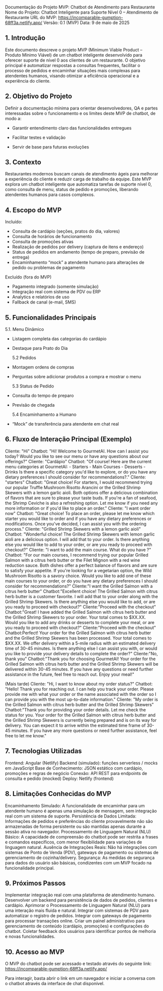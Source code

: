 Documentação do Projeto MVP: Chatbot de Atendimento para Restaurante
Nome do Projeto: Chatbot Inteligente para Suporte Nível 0 – Atendimento de Restaurante
URL do MVP: https://incomparable-gumption-68ff3a.netlify.app/
Versão: 0.1 (MVP)
Data: 9 de maio de 2025

## 1. Introdução

Este documento descreve o projeto MVP (Minimum Viable Product – Produto Mínimo Viável) de um chatbot inteligente desenvolvido para oferecer suporte de nível 0 aos clientes de um restaurante. O objetivo principal é automatizar respostas a consultas frequentes, facilitar o processo de pedidos e encaminhar situações mais complexas para atendentes humanos, visando otimizar a eficiência operacional e a experiência do cliente.

## 2. Objetivo do Projeto

Definir a documentação mínima para orientar desenvolvedores, QA e partes interessadas sobre o funcionamento e os limites deste MVP de chatbot, de modo a:

- Garantir entendimento claro das funcionalidades entregues

- Facilitar testes e validação

- Servir de base para futuras evoluções

## 3. Contexto

Restaurantes modernos buscam canais de atendimento ágeis para melhorar a experiência do cliente e reduzir carga de trabalho da equipe. Este MVP explora um chatbot inteligente que automatiza tarefas de suporte nível 0, como consulta de menu, status de pedido e promoções, liberando atendentes humanos para casos complexos.

## 4. Escopo do MVP

Incluído:

- Consulta de cardápio (seções, pratos do dia, valores)
- Consulta de horários de funcionamento
- Consulta de promoções ativas
- Realização de pedidos por delivery (captura de itens e endereço)
- Status de pedidos em andamento (tempo de preparo, previsão de entrega)
- Encaminhamento “mock” a atendente humano para alterações de pedido ou problemas de pagamento

Excluído (fora do MVP)

- Pagamento integrado (somente simulação)
- Integração real com sistema de PDV ou ERP
- Analytics e relatórios de uso
- Fallback de canal (e-mail, SMS)

## 5. Funcionalidades Principais

5.1. Menu Dinâmico

- Listagem completa das categorias do cardápio
- Destaque para Prato do Dia

  5.2 Pedidos

- Montagem ordens de compras
- Perguntas sobre adicionar produtos a compra e mostrar o menu

  5.3 Status de Pedido

- Consulta do tempo de preparo
- Previsão de chegada

  5.4 Encaminhamento a Humano

- “Mock” de transferência para atendente em chat real

## 6. Fluxo de Interação Principal (Exemplo)

Cliente: "Hi"
Chatbot: "Hi! Welcome to GourmetAI. How can I assist you today? Would you like to see our menu or have any questions about our offerings?"
Cliente: "Cardápio"
Chatbot: "Of course! Here are the current menu categories at GourmetAI: - Starters - Main Courses - Desserts - Drinks Is there a specific category you'd like to explore, or do you have any dietary preferences I should consider for recommendations?."
Cliente: "starters"
Chatbot: "Great choice! For starters, I would recommend trying our popular Truffle Mushroom Risotto Arancini or the Grilled Shrimp Skewers with a lemon garlic aioli. Both options offer a delicious combination of flavors that are sure to please your taste buds. If you're a fan of seafood, the Shrimp Ceviche is also a refreshing option. Let me know if you need any more information or if you'd like to place an order."
Cliente: "I want order now"
Chatbot: "Great choice! To place an order, please let me know which starter you would like to order and if you have any dietary preferences or modifications. Once you've decided, I can assist you with the ordering process."
Cliente: "Grilled Shrimp Skewers with a lemon garlic aioli"
Chatbot: "Wonderful choice! The Grilled Shrimp Skewers with lemon garlic aioli are a delicious option. I will add that to your order. Is there anything else you would like to add to your order, or are you ready to proceed with checkout?"
Cliente: "I want to add the main course. What do you have ?"
Chatbot: "For our main courses, I recommend trying our popular Grilled Salmon with a citrus herb butter or the Filet Mignon with a red wine reduction sauce. Both dishes offer a perfect balance of flavors and are sure to satisfy your appetite. If you're looking for a vegetarian option, the Wild Mushroom Risotto is a savory choice. Would you like to add one of these main courses to your order, or do you have any dietary preferences I should consider for recommendations?"
Cliente:"I want the Grilled Salmon with a citrus herb butter"
Chatbot:"Excellent choice! The Grilled Salmon with citrus herb butter is a customer favorite. I will add that to your order along with the Grilled Shrimp Skewers. Is there anything else you would like to add, or are you ready to proceed with checkout?"
Cliente:"Proceed with the checkout"
Chatbot:"Great! I have added the Grilled Salmon with citrus herb butter and the Grilled Shrimp Skewers to your order. Your total comes to $XX.XX. Would you like to add any drinks or desserts to complete your meal, or are you ready to proceed with checkout?"
Cliente:"Proceed with the checkout"
Chatbot:Perfect! Your order for the Grilled Salmon with citrus herb butter and the Grilled Shrimp Skewers has been processed. Your total comes to $XX.XX. We offer delivery within a 5-mile radius with an estimated delivery time of 30-45 minutes. Is there anything else I can assist you with, or would you like to provide your delivery details to complete the order?"
Cliente:"No, thank you"
Chatbot:"Thank you for choosing GourmetAI! Your order for the Grilled Salmon with citrus herb butter and the Grilled Shrimp Skewers will be delivered within 30-45 minutes. If you have any questions or need further assistance in the future, feel free to reach out. Enjoy your meal!"

(Mais tarde) Cliente: "Hi, I want to know about my order status?"
Chatbot: "Hello! Thank you for reaching out. I can help you track your order. Please provide me with what your order or the name associated with the order so I can provide you with the most up-to-date information."
Cliente: "My order is the Grilled Salmon with citrus herb butter and the Grilled Shrimp Skewers"
Chatbot:"Thank you for providing your order details. Let me check the status for you. Your order for the Grilled Salmon with citrus herb butter and the Grilled Shrimp Skewers is currently being prepared and is on its way for delivery. You can expect it to arrive within the estimated time frame of 30-45 minutes. If you have any more questions or need further assistance, feel free to let me know."

## 7. Tecnologias Utilizadas

Frontend: Angular (Netlify)
Backend (simulado): funções serverless / mocks em JavaScript
Base de Conhecimento: JSON estático com cardápio, promoções e regras de negócio
Conexão: API REST para endpoints de consulta e pedido (mocked)
Deploy: Netlify (frontend)

## 8. Limitações Conhecidas do MVP

Encaminhamento Simulado: A funcionalidade de encaminhar para um atendente humano é apenas uma simulação de mensagem, sem integração real com um sistema de suporte.
Persistência de Dados Limitada: Informações de pedidos e preferências do cliente provavelmente não são armazenadas de forma persistente ou são mantidas apenas durante a sessão ativa no navegador.
Processamento de Linguagem Natural (NLU) Básico: A capacidade de compreensão do chatbot pode ser restrita a frases e comandos específicos, com menor flexibilidade para variações de linguagem natural.
Ausência de Integrações Reais: Não há integrações com sistemas de Ponto de Venda (PDV), gateways de pagamento ou sistemas de gerenciamento de cozinha/delivery.
Segurança: As medidas de segurança para dados do usuário são básicas, condizentes com um MVP focado na funcionalidade principal.

## 9. Próximos Passos

Implementar integração real com uma plataforma de atendimento humano.
Desenvolver um backend para persistência de dados de pedidos, clientes e cardápio.
Aprimorar o Processamento de Linguagem Natural (NLU) para uma interação mais fluida e natural.
Integrar com sistemas de PDV para automatizar o registro de pedidos.
Integrar com gateways de pagamento para processar transações online.
Criar um painel administrativo para gerenciamento de conteúdo (cardápio, promoções) e configurações do chatbot.
Coletar feedback dos usuários para identificar pontos de melhoria e novas funcionalidades.

## 10. Acesso ao MVP

O MVP do chatbot pode ser acessado e testado através do seguinte link:
https://incomparable-gumption-68ff3a.netlify.app/

Para interagir, basta abrir o link em um navegador e iniciar a conversa com o chatbot através da interface de chat disponível.
